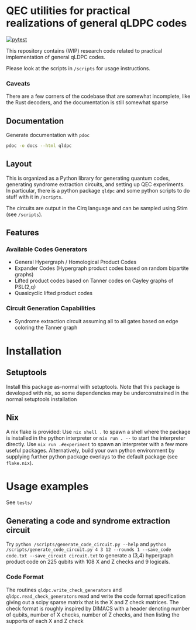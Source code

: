 # QEC utilities for practical realizations of general qLDPC codes

[![pytest](https://github.com/qldpc/exp_ldpc/actions/workflows/pytest.yml/badge.svg)](https://github.com/qldpc/exp_ldpc/actions/workflows/pytest.yml)

This repository contains (WIP) research code related to practical implementation of general qLDPC codes.

Please look at the scripts in `/scripts` for usage instructions.

### Caveats
There are a few corners of the codebase that are somewhat incomplete, like the Rust decoders, and the documentation is still somewhat sparse

## Documentation
Generate documentation with `pdoc`
```bash
pdoc -o docs --html qldpc
```

## Layout
This is organized as a Python library for generating quantum codes, generating syndrome extraction circuits, and setting up QEC experiments.
In particular, there is a python package `qldpc` and some python scripts to do stuff with it in `/scripts`.

The circuits are output in the Cirq language and can be sampled using Stim (see `/scripts`).

## Features
### Available Codes Generators
- General Hypergraph / Homological Product Codes
- Expander Codes (Hypergraph product codes based on random bipartite graphs)
- Lifted product codes based on Tanner codes on Cayley graphs of PSL(2,q)
- Quasicyclic lifted product codes

### Circuit Generation Capabilities
- Syndrome extraction circuit assuming all to all gates based on edge coloring the Tanner graph

# Installation
## Setuptools
Install this package as-normal with setuptools.
Note that this package is developed with nix, so some dependencies may be underconstrained in the normal setuptools installation

## Nix
A nix flake is provided:
Use `nix shell .` to spawn a shell where the package is installed in the python interpreter or `nix run . --` to start the interpreter directly.
Use `nix run .#experiment` to spawn an interpreter with a few more useful packages.
Alternatively, build your own python environment by supplying further python package overlays to the default package (see `flake.nix`).

# Usage examples
See `tests/`

## Generating a code and syndrome extraction circuit
Try `python /scripts/generate_code_circuit.py --help` and `python /scripts/generate_code_circuit.py 4 3 12 --rounds 1 --save_code code.txt --save_circuit circuit.txt`
to generate a (3,4) hypergraph product code on 225 qubits with 108 X and Z checks and 9 logicals.

### Code Format
The routines `qldpc.write_check_generators` and `qldpc.read_check_generators` read and write the code format specification giving out a scipy sparse matrix that is the X and Z check matrices.
The check format is roughly inspired by DIMACS with a header denoting number of qubits, number of X checks, number of Z checks, and then listing the supports of each X and Z check
